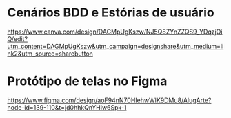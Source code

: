 # Cenários BDD e Estórias de usuário
https://www.canva.com/design/DAGMpUgKszw/NJ5Q8ZYnZZQS9_YDqzjOiQ/edit?utm_content=DAGMpUgKszw&utm_campaign=designshare&utm_medium=link2&utm_source=sharebutton

# Protótipo de telas no Figma
https://www.figma.com/design/aoF94nN70HIehwWlK9DMu8/AlugArte?node-id=139-110&t=jd0hhkQnYHiw6Spk-1
